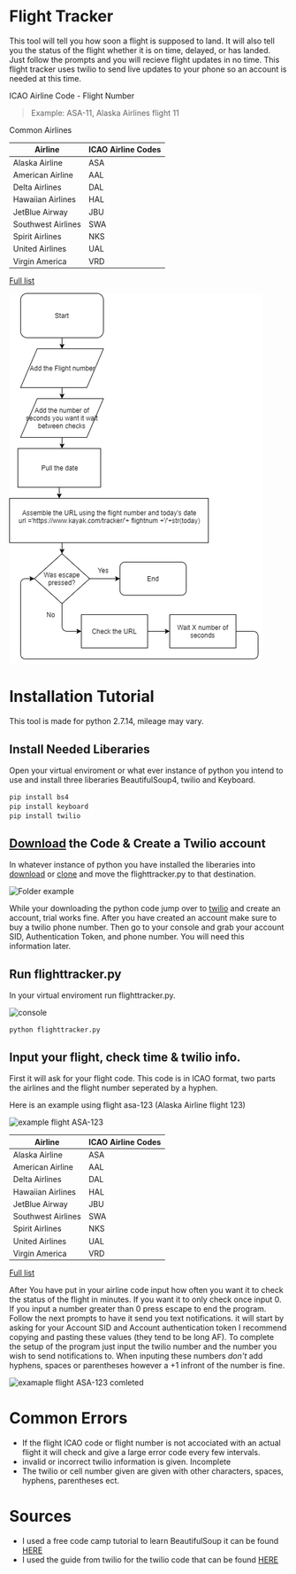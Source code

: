 # Flight Tracker
This tool will tell you how soon a flight is supposed to land. It will also tell you the status of the flight whether it is on time, delayed, or has landed. Just follow the prompts and you will recieve flight updates in no time. This flight tracker uses twilio to send live updates to your phone so an account is needed at this time.

ICAO Airline Code - Flight Number
> Example:
> ASA-11,
> Alaska Airlines flight 11

Common Airlines

| Airline | ICAO Airline Codes |
| ------- | ----------- |
| Alaska Airline | ASA |
| American Airline | AAL |
| Delta Airlines | DAL |
| Hawaiian Airlines | HAL |
| JetBlue Airway | JBU |
| Southwest Airlines | SWA |
| Spirit Airlines | NKS |
| United Airlines | UAL |
| Virgin America | VRD |

[Full list](https://en.wikipedia.org/wiki/List_of_airline_codes)

![Flow Chart](https://github.com/colinhalebrown/Flight-Tracker/blob/master/images/flowchart.png)

# Installation Tutorial
This tool is made for python 2.7.14, mileage may vary. 

## Install Needed Liberaries
Open your virtual enviroment or what ever instance of python you intend to use and install three liberaries BeautifulSoup4, twilio and Keyboard.

```python
pip install bs4
pip install keyboard
pip install twilio
```

## [Download](https://github.com/colinhalebrown/Flight-Tracker/archive/master.zip) the Code & Create a Twilio account
In whatever instance of python you have installed the liberaries into [download](https://github.com/colinhalebrown/Flight-Tracker/archive/master.zip) or [clone](https://github.com/colinhalebrown/Flight-Tracker.git) and move the flighttracker.py to that destination.

![Folder example](https://github.com/colinhalebrown/Flight-Tracker/blob/master/images/folder.PNG)

While your downloading the python code jump over to [twilio](https://www.twilio.com) and create an account, trial works fine. After you have created an account make sure to buy a twilio phone number. Then go to your console and grab your account SID, Authentication Token, and phone number. You will need this information later.

## Run flighttracker.py
In your virtual enviroment run flighttracker.py.

![console](https://github.com/colinhalebrown/Flight-Tracker/blob/master/images/run.gif)

```console
python flighttracker.py
```

## Input your flight, check time & twilio info.
First it will ask for your flight code. This code is in ICAO format, two parts the airlines and the flight number seperated by a hyphen. 

Here is an example using flight asa-123 (Alaska Airline flight 123)

![example flight ASA-123](https://github.com/colinhalebrown/Flight-Tracker/blob/master/images/asa-123.gif)

| Airline | ICAO Airline Codes |
| ------- | ----------- |
| Alaska Airline | ASA |
| American Airline | AAL |
| Delta Airlines | DAL |
| Hawaiian Airlines | HAL |
| JetBlue Airway | JBU |
| Southwest Airlines | SWA |
| Spirit Airlines | NKS |
| United Airlines | UAL |
| Virgin America | VRD |

[Full list](https://en.wikipedia.org/wiki/List_of_airline_codes)

After You have put in your airline code input how often you want it to check the status of the flight in minutes. If you want it to only check once input 0. If you input a number greater than 0 press escape to end the program. Follow the next prompts to have it send you text notifications. it will start by asking for your Account SID and Account authentication token I recommend copying and pasting these values (they tend to be long AF). To complete the setup of the program just input the twilio number and the number you wish to send notifications to. When inputing these numbers _don't_ add hyphens, spaces or parentheses however a +1 infront of the number is fine.

![examaple flight ASA-123 comleted](https://github.com/colinhalebrown/Flight-Tracker/blob/master/images/asa-123(2).PNG)

# Common Errors
* If the flight ICAO code or flight number is not accociated with an actual flight it will check and give a large error code every few intervals. 
* invalid or incorrect twilio information is given. Incomplete
* The twilio or cell number given are given with other characters, spaces, hyphens, parentheses ect. 


# Sources
* I used a free code camp tutorial to learn BeautifulSoup it can be found [HERE](https://medium.freecodecamp.org/how-to-scrape-websites-with-python-and-beautifulsoup-5946935d93fe)
* I used the guide from twilio for the twilio code that can be found [HERE](https://www.twilio.com/docs/libraries/python)
